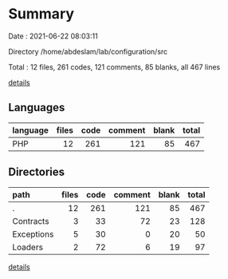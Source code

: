 # Summary

Date : 2021-06-22 08:03:11

Directory /home/abdeslam/lab/configuration/src

Total : 12 files,  261 codes, 121 comments, 85 blanks, all 467 lines

[details](details.md)

## Languages
| language | files | code | comment | blank | total |
| :--- | ---: | ---: | ---: | ---: | ---: |
| PHP | 12 | 261 | 121 | 85 | 467 |

## Directories
| path | files | code | comment | blank | total |
| :--- | ---: | ---: | ---: | ---: | ---: |
| . | 12 | 261 | 121 | 85 | 467 |
| Contracts | 3 | 33 | 72 | 23 | 128 |
| Exceptions | 5 | 30 | 0 | 20 | 50 |
| Loaders | 2 | 72 | 6 | 19 | 97 |

[details](details.md)